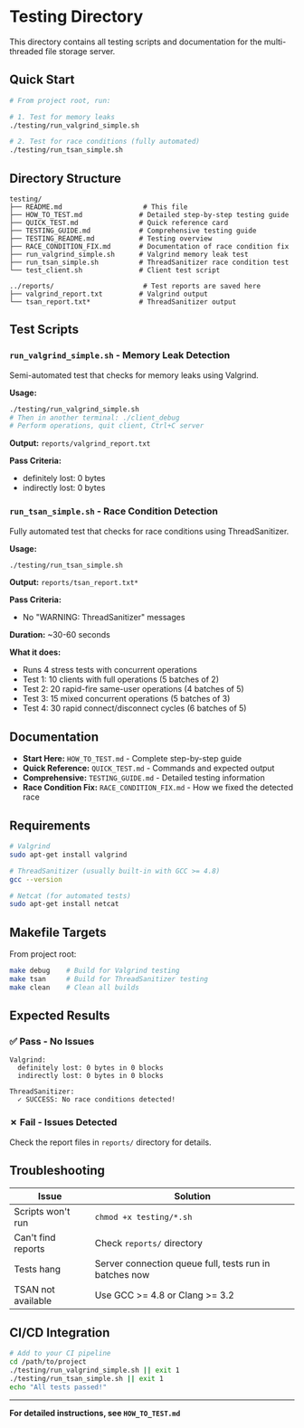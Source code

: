 # Testing Directory

This directory contains all testing scripts and documentation for the multi-threaded file storage server.

## Quick Start

```bash
# From project root, run:

# 1. Test for memory leaks
./testing/run_valgrind_simple.sh

# 2. Test for race conditions (fully automated)
./testing/run_tsan_simple.sh
```

## Directory Structure

```
testing/
├── README.md                    # This file
├── HOW_TO_TEST.md              # Detailed step-by-step testing guide
├── QUICK_TEST.md               # Quick reference card
├── TESTING_GUIDE.md            # Comprehensive testing guide
├── TESTING_README.md           # Testing overview
├── RACE_CONDITION_FIX.md       # Documentation of race condition fix
├── run_valgrind_simple.sh      # Valgrind memory leak test
├── run_tsan_simple.sh          # ThreadSanitizer race condition test
└── test_client.sh              # Client test script

../reports/                      # Test reports are saved here
├── valgrind_report.txt         # Valgrind output
└── tsan_report.txt*            # ThreadSanitizer output
```

## Test Scripts

### `run_valgrind_simple.sh` - Memory Leak Detection
Semi-automated test that checks for memory leaks using Valgrind.

**Usage:**
```bash
./testing/run_valgrind_simple.sh
# Then in another terminal: ./client_debug
# Perform operations, quit client, Ctrl+C server
```

**Output:** `reports/valgrind_report.txt`

**Pass Criteria:** 
- definitely lost: 0 bytes
- indirectly lost: 0 bytes

### `run_tsan_simple.sh` - Race Condition Detection
Fully automated test that checks for race conditions using ThreadSanitizer.

**Usage:**
```bash
./testing/run_tsan_simple.sh
```

**Output:** `reports/tsan_report.txt*`

**Pass Criteria:** 
- No "WARNING: ThreadSanitizer" messages

**Duration:** ~30-60 seconds

**What it does:**
- Runs 4 stress tests with concurrent operations
- Test 1: 10 clients with full operations (5 batches of 2)
- Test 2: 20 rapid-fire same-user operations (4 batches of 5)
- Test 3: 15 mixed concurrent operations (5 batches of 3)
- Test 4: 30 rapid connect/disconnect cycles (6 batches of 5)

## Documentation

- **Start Here:** `HOW_TO_TEST.md` - Complete step-by-step guide
- **Quick Reference:** `QUICK_TEST.md` - Commands and expected output
- **Comprehensive:** `TESTING_GUIDE.md` - Detailed testing information
- **Race Condition Fix:** `RACE_CONDITION_FIX.md` - How we fixed the detected race

## Requirements

```bash
# Valgrind
sudo apt-get install valgrind

# ThreadSanitizer (usually built-in with GCC >= 4.8)
gcc --version

# Netcat (for automated tests)
sudo apt-get install netcat
```

## Makefile Targets

From project root:

```bash
make debug    # Build for Valgrind testing
make tsan     # Build for ThreadSanitizer testing
make clean    # Clean all builds
```

## Expected Results

### ✅ Pass - No Issues
```
Valgrind:
  definitely lost: 0 bytes in 0 blocks
  indirectly lost: 0 bytes in 0 blocks

ThreadSanitizer:
  ✓ SUCCESS: No race conditions detected!
```

### ✗ Fail - Issues Detected
Check the report files in `reports/` directory for details.

## Troubleshooting

| Issue | Solution |
|-------|----------|
| Scripts won't run | `chmod +x testing/*.sh` |
| Can't find reports | Check `reports/` directory |
| Tests hang | Server connection queue full, tests run in batches now |
| TSAN not available | Use GCC >= 4.8 or Clang >= 3.2 |

## CI/CD Integration

```bash
# Add to your CI pipeline
cd /path/to/project
./testing/run_valgrind_simple.sh || exit 1
./testing/run_tsan_simple.sh || exit 1
echo "All tests passed!"
```

---

**For detailed instructions, see `HOW_TO_TEST.md`**
